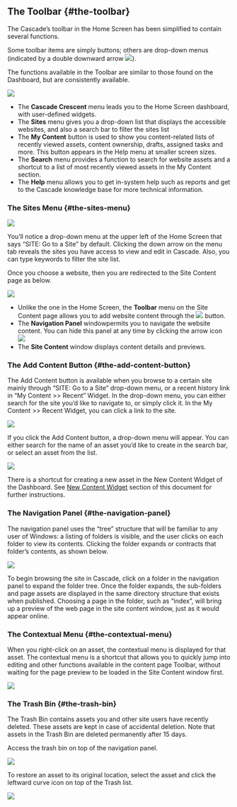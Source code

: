 ## The Toolbar {#the-toolbar}

The Cascade’s toolbar in the Home Screen has been simplified to contain several functions.

Some toolbar items are simply buttons; others are drop-down menus \(indicated by a double downward arrow ![](https://northwestern-engineering.gitbooks.io/main-mccormick-site/content/assets/9.png)\).

The functions available in the Toolbar are similar to those found on the Dashboard, but are consistently available.

![](https://northwestern-engineering.gitbooks.io/main-mccormick-site/content/assets/10.png)

* The **Cascade Crescent** menu leads you to the Home Screen dashboard, with user-defined widgets.
* The **Sites** menu gives you a drop-down list that displays the accessible websites, and also a search bar to filter the sites list
* The **My Content** button is used to show you content-related lists of recently viewed assets, content ownership, drafts, assigned tasks and more. This button appears in the Help menu at smaller screen sizes.
* The **Search** menu provides a function to search for website assets and a shortcut to a list of most recently viewed assets in the My Content section.
* The **Help** menu allows you to get in-system help such as reports and get to the Cascade knowledge base for more technical information.

### The Sites Menu {#the-sites-menu}

![](https://northwestern-engineering.gitbooks.io/main-mccormick-site/content/assets/11.png)

You’ll notice a drop-down menu at the upper left of the Home Screen that says “SITE: Go to a Site” by default. Clicking the down arrow on the menu tab reveals the sites you have access to view and edit in Cascade. Also, you can type keywords to filter the site list.

Once you choose a website, then you are redirected to the Site Content page as below.

![](https://northwestern-engineering.gitbooks.io/main-mccormick-site/content/assets/12.png)

* Unlike the one in the Home Screen, the **Toolbar** menu on the Site Content page allows you to add website content through the ![](https://northwestern-engineering.gitbooks.io/main-mccormick-site/content/assets/13.png) button.
* The **Navigation Panel** windowpermits you to navigate the website content. You can hide this panel at any time by clicking the arrow icon ![](https://northwestern-engineering.gitbooks.io/main-mccormick-site/content/assets/14.png)
* The **Site Content** window displays content details and previews.

### The Add Content Button {#the-add-content-button}

The Add Content button is available when you browse to a certain site mainly through “SITE: Go to a Site” drop-down menu, or a recent history link in “My Content &gt;&gt; Recent” Widget. In the drop-down menu, you can either search for the site you’d like to navigate to, or simply click it. In the My Content &gt;&gt; Recent Widget, you can click a link to the site.

![](https://northwestern-engineering.gitbooks.io/main-mccormick-site/content/assets/15.png)

If you click the Add Content button, a drop-down menu will appear. You can either search for the name of an asset you’d like to create in the search bar, or select an asset from the list.

![](https://northwestern-engineering.gitbooks.io/main-mccormick-site/content/assets/16.png)

There is a shortcut for creating a new asset in the New Content Widget of the Dashboard. See [New Content Widget](the_dashboard.md#new-content-widget) section of this document for further instructions.

### The Navigation Panel {#the-navigation-panel}

The navigation panel uses the “tree” structure that will be familiar to any user of Windows: a listing of folders is visible, and the user clicks on each folder to view its contents. Clicking the folder expands or contracts that folder’s contents, as shown below.

![](https://northwestern-engineering.gitbooks.io/main-mccormick-site/content/assets/17.png)

To begin browsing the site in Cascade, click on a folder in the navigation panel to expand the folder tree. Once the folder expands, the sub-folders and page assets are displayed in the same directory structure that exists when published. Choosing a page in the folder, such as “index”, will bring up a preview of the web page in the site content window, just as it would appear online.

### The Contextual Menu {#the-contextual-menu}

When you right-click on an asset, the contextual menu is displayed for that asset. The contextual menu is a shortcut that allows you to quickly jump into editing and other functions available in the content page Toolbar, without waiting for the page preview to be loaded in the Site Content window first.

![](https://northwestern-engineering.gitbooks.io/main-mccormick-site/content/assets/18.png)

### The Trash Bin {#the-trash-bin}

The Trash Bin contains assets you and other site users have recently deleted. These assets are kept in case of accidental deletion. Note that assets in the Trash Bin are deleted permanently after 15 days.

Access the trash bin on top of the navigation panel.

![](https://northwestern-engineering.gitbooks.io/main-mccormick-site/content/assets/19.png)

To restore an asset to its original location, select the asset and click the leftward curve icon on top of the Trash list.

![](https://northwestern-engineering.gitbooks.io/main-mccormick-site/content/assets/20.png)

